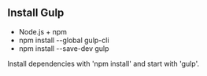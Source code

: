 <h2>Install Gulp</h2>
<ul>
  <li>Node.js + npm</li>
  <li>npm install --global gulp-cli</li>
  <li>npm install --save-dev gulp</li>
</ul>

Install dependencies with 'npm install' and start with 'gulp'.



